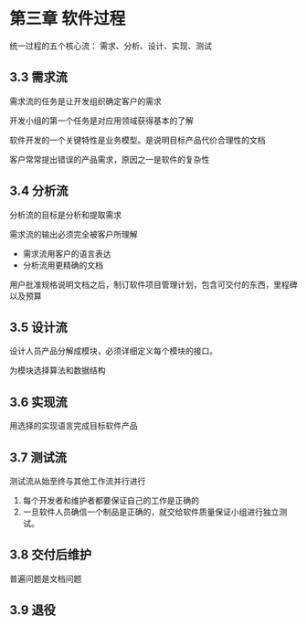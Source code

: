 # 第三章 软件过程

统一过程的五个核心流： 需求、分析、设计、实现、测试

## 3.3 需求流

需求流的任务是让开发组织确定客户的需求

开发小组的第一个任务是对应用领域获得基本的了解

软件开发的一个关键特性是业务模型。是说明目标产品代价合理性的文档

客户常常提出错误的产品需求，原因之一是软件的复杂性



## 3.4 分析流

分析流的目标是分析和提取需求

需求流的输出必须完全被客户所理解

* 需求流用客户的语言表达
* 分析流用更精确的文档



用户批准规格说明文档之后，制订软件项目管理计划，包含可交付的东西，里程碑以及预算





## 3.5 设计流

设计人员产品分解成模块，必须详细定义每个模块的接口。

为模块选择算法和数据结构



## 3.6 实现流

用选择的实现语言完成目标软件产品



## 3.7 测试流

测试流从始至终与其他工作流并行进行

1. 每个开发者和维护者都要保证自己的工作是正确的
2. 一旦软件人员确信一个制品是正确的，就交给软件质量保证小组进行独立测试。



## 3.8 交付后维护

普遍问题是文档问题



## 3.9 退役



